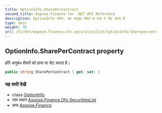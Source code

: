 ```yaml
---
title: OptionInfo.SharePerContract
second_title: Aspose.Finance for .NET API Reference
description: OptionInfo संपत्त. प्रत अनुबंध शेयरं क प्रप्त य सेट करत है
type: docs
weight: 70
url: /hi/net/aspose.finance.ofx.securitieslist/optioninfo/sharepercontract/
---
```

## OptionInfo.SharePerContract property

प्रति अनुबंध शेयरों को प्राप्त या सेट करता है।

```csharp
public string SharePerContract { get; set; }
```

### यह सभी देखें

* class [OptionInfo](../)
* नाम स्थान [Aspose.Finance.Ofx.SecuritiesList](../../optioninfo/)
* सभा [Aspose.Finance](../../../)


